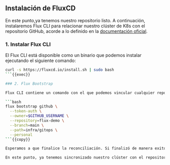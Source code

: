 ## Instalación de FluxCD

En este punto,ya tenemos nuestro repositorio listo. A continuación, instalaremos Flux CLI para relacionar nuestro clúster de K8s con el repositorio GitHub, acorde a lo definido en la [documentación oficial](https://fluxcd.io/flux/installation/bootstrap/github/). 

### 1. Instalar Flux CLI

El Flux CLI está disponible como un binario que podemos instalar ejecutando el siguiente comando:

```bash
curl -s https://fluxcd.io/install.sh | sudo bash
```{{exec}}

### 2. Flux Bootstrap

Flux CLI contiene un comando con el que podemos vincular cualquier repositorio con nuestro clúster. Para nuestra demo, podremos vincular el repositorio que gestionamos (`flux-demo`) a través del siguiente comando:

```bash
flux bootstrap github \
  --token-auth \
  --owner=$GITHUB_USERNAME \
  --repository=flux-demo \
  --branch=main \
  --path=infra/gitops \
  --personal
```{{copy}}

Esperamos a que finalice la reconciliación. Si finalizó de manera exitosa, nos aparecerá el mensaje `✔ all components are healthy`. 

En este punto, ya tenemos sincronizado nuestro clúster con el repositorio GitHub que bautizamos como __`flux-demo`__ ✌🏻

